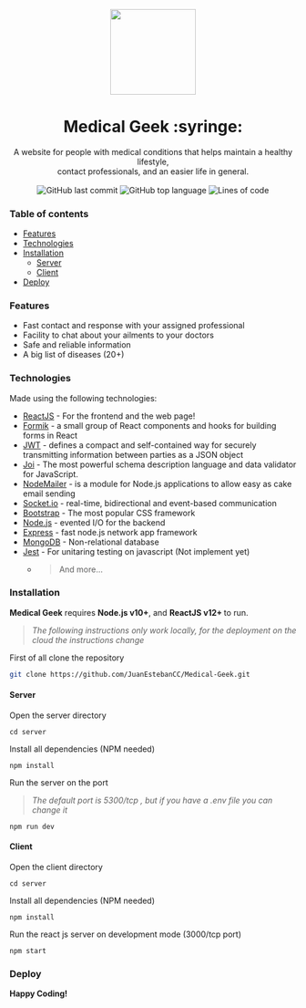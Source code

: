 <p align="center">
<img widt="150" height="150"  src="https://i.ibb.co/59jPb1V/medicalgeek.png"/>
</p>


<h1 align="center">Medical Geek :syringe:</h1>

<p align="center"> A website for people with medical conditions that helps maintain a healthy lifestyle, <br/>contact professionals, and an easier life in general.</p>

<p align="center">
<img align="center" alt="GitHub last commit" src="https://img.shields.io/github/last-commit/juanestebancc/Medical-geek"> 
 <img align="center" alt="GitHub top language" src="https://img.shields.io/github/languages/top/juanestebancc/Medical-Geek">
 <img align="center" alt="Lines of code" src="https://img.shields.io/tokei/lines/github/juanestebancc/Medical-Geek">
</P>

### Table of contents
- [Features](#features)
- [Technologies](#technologies)
- [Installation](#installation)
  - [Server](#server)
  - [Client](#client)
- [Deploy](#deploy)

### Features

- Fast contact and response with your assigned professional
- Facility to chat about your ailments to your doctors
- Safe and reliable information
- A big list of diseases (20+)

### Technologies

Made using the following technologies:

- [ReactJS] - For the frontend and the web page!
- [Formik] - a small group of React components and hooks for building forms in React
- [JWT] - defines a compact and self-contained way for securely transmitting information between parties as a JSON object
- [Joi] - The most powerful schema description language and data validator for JavaScript.
- [NodeMailer] - is a module for Node.js applications to allow easy as cake email sending
- [Socket.io] - real-time, bidirectional and event-based communication
- [Bootstrap] - The most popular CSS framework
- [Node.js] - evented I/O for the backend
- [Express] - fast node.js network app framework
- [MongoDB] - Non-relational database
- [Jest] - For unitaring testing on javascript (Not implement yet)
  - > And more...

### Installation

<b>Medical Geek</b> requires <b>Node.js v10+</b>, and <b>ReactJS v12+ </b> to run.

> _The following instructions only work locally, for the deployment on the cloud the instructions change_

First of all clone the repository

```bash
git clone https://github.com/JuanEstebanCC/Medical-Geek.git
```

#### Server
Open the server directory
```
cd server
```
Install all dependencies (NPM needed)
```
npm install 
```
Run the server on the port 
>*The default port is 5300/tcp , but if you have a .env file you can change it*
```
npm run dev
```
#### Client
Open the client directory
```
cd server
```
Install all dependencies (NPM needed)
```
npm install 
```
Run the react js server on development mode (3000/tcp port)
```
npm start
```
### Deploy

<b align="center"> **Happy Coding!**</b>

[bootstrap]: https://getbootstrap.com/
[jwt]: https://jwt.io/
[formik]: https://formik.org/
[joi]: https://joi.dev/
[nodemailer]: https://nodemailer.com
[socket.io]: https://socket.io/
[node.js]: http://nodejs.org
[express]: http://expressjs.com
[reactjs]: https://reactjs.org
[express]: https://expressjs.com/
[mongodb]: https://www.mongodb.com/
[jest]: https://jestjs.io/
